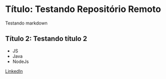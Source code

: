 # Título: Testando Repositório Remoto

Testando markdown

## Título 2: Testando título 2

- JS
- Java
- NodeJs

[LinkedIn](https://www.linkedin.com/in/jo%C3%A3o-paulo-bellizia-65ab0971/)